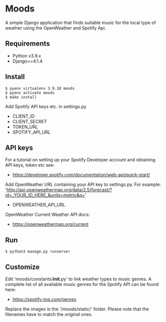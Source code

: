 # Moods

A simple Django application that finds suitable music for the local type of weather using the OpenWeather and Spotify Api.


## Requirements

* Python v3.9.x
* Django==4.1.4


## Install


```
$ pyenv virtualenv 3.9.10 moods
$ pyenv activate moods
$ make install
```

Add Spotify API keys etc. in settings.py 


* CLIENT_ID
* CLIENT_SECRET
* TOKEN_URL
* SPOTIFY_API_URL

## API keys
For a tutorial on setting up your Spotify Developer account and obtaining API keys, token etc see:

* https://developer.spotify.com/documentation/web-api/quick-start/

Add OpenWeather URL containing your API key to settings.py. For example: 'http://api.openweathermap.org/data/2.5/forecast/?id=_YOUR_ID_HERE_&units=metric&q='

* OPENWEATHER_API_URL

OpenWeather Current Weather API docs:

* https://openweathermap.org/current

## Run

```
$ python3 manage.py runserver
```


## Customize

Edit 'moods/constants/__init__.py' to link weather types to music genres. A 
complete list of all available music genres for the Spotify API can be found 
here:

* https://spotify-top.com/genres

Replace the images in the '/moods/static/' folder. Please note that the filenames have to match the original ones.
